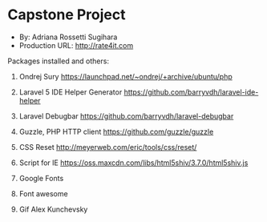 # Capstone Project
+ By: Adriana Rossetti Sugihara
+ Production URL: <http://rate4it.com>


Packages installed and others:

1. Ondrej Sury
https://launchpad.net/~ondrej/+archive/ubuntu/php

2. Laravel 5 IDE Helper Generator
https://github.com/barryvdh/laravel-ide-helper

3. Laravel Debugbar
https://github.com/barryvdh/laravel-debugbar

4. Guzzle, PHP HTTP client
https://github.com/guzzle/guzzle

5. CSS Reset
http://meyerweb.com/eric/tools/css/reset/

6. Script for IE
https://oss.maxcdn.com/libs/html5shiv/3.7.0/html5shiv.js

7. Google Fonts

8. Font awesome

9. Gif
Alex Kunchevsky